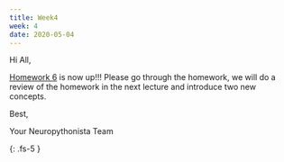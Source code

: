 ```yaml
---
title: Week4
week: 4
date: 2020-05-04
---
```


Hi All, 

[Homework 6](https://github.com/Columbia-Neuropythonistas/PythonDataCourse/tree/master/Homeworks/HW6) is now up!!!
Please go through the homework, we will do a review of the homework in the next lecture and introduce two new concepts.

Best, 

Your Neuropythonista Team


{: .fs-5 }
